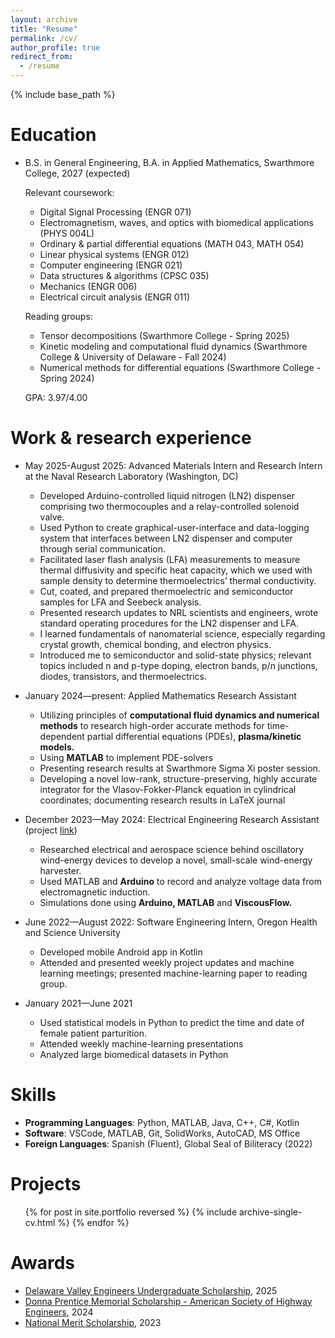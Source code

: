 ```yaml
---
layout: archive
title: "Resume"
permalink: /cv/
author_profile: true
redirect_from:
  - /resume
---
```


{% include base_path %}

Education
======
* B.S. in General Engineering, B.A. in Applied Mathematics, Swarthmore College, 2027 (expected)

  Relevant coursework:
  * Digital Signal Processing (ENGR 071)
  * Electromagnetism, waves, and optics with biomedical applications (PHYS 004L)
  * Ordinary & partial differential equations (MATH 043, MATH 054)
  * Linear physical systems (ENGR 012)
  * Computer engineering (ENGR 021)
  * Data structures & algorithms (CPSC 035)
  * Mechanics (ENGR 006)
  * Electrical circuit analysis (ENGR 011)

  Reading groups:
    * Tensor decompositions (Swarthmore College - Spring 2025)
    * Kinetic modeling and computational fluid dynamics (Swarthmore College & University of Delaware - Fall 2024)
    * Numerical methods for differential equations (Swarthmore College - Spring 2024)
  
  GPA: 3.97/4.00

Work & research experience
======
* May 2025-August 2025: Advanced Materials Intern and Research Intern at the Naval Research Laboratory (Washington, DC)
  * Developed Arduino-controlled liquid nitrogen (LN2) dispenser comprising two thermocouples and a relay-controlled solenoid valve.
  * Used Python to create graphical-user-interface and data-logging system that interfaces between LN2 dispenser and computer through serial communication.
  * Facilitated laser flash analysis (LFA) measurements to measure thermal diffusivity and specific heat capacity, which we used with sample density to determine thermoelectrics’ thermal conductivity.
  * Cut, coated, and prepared thermoelectric and semiconductor samples for LFA and Seebeck analysis.
  * Presented research updates to NRL scientists and engineers, wrote standard operating procedures for the LN2 dispenser and LFA.
  * I learned fundamentals of nanomaterial science, especially regarding crystal growth, chemical bonding, and electron physics.
  * Introduced me to semiconductor and solid-state physics; relevant topics included n and p-type doping, electron bands, p/n junctions, diodes, transistors, and thermoelectrics.

* January 2024—present: Applied Mathematics Research Assistant                                                                
  * Utilizing principles of **computational fluid dynamics and numerical methods** to research high-order 
  accurate methods for time-dependent partial differential equations (PDEs), **plasma/kinetic models.** 
  * Using **MATLAB** to implement PDE-solvers 
  * Presenting research results at Swarthmore Sigma Xi poster session.  
  * Developing a novel low-rank, structure-preserving, highly accurate integrator for the Vlasov-Fokker-Planck equation in cylindrical coordinates; documenting research results in LaTeX journal 

* December 2023—May 2024: Electrical Engineering Research Assistant (project [link](/_portfolio/portfolio-5.md))
  * Researched electrical and aerospace science behind oscillatory wind-energy devices to develop a 
  novel, small-scale wind-energy harvester. 
  * Used MATLAB and **Arduino** to record and analyze voltage data from electromagnetic induction. 
  * Simulations done using **Arduino, MATLAB** and **ViscousFlow.**

* June 2022—August 2022: Software Engineering Intern, Oregon Health and Science University            
  * Developed mobile Android app in Kotlin 
  * Attended and presented weekly project updates and machine learning meetings; presented 
  machine-learning paper to reading group.

* January 2021—June 2021
  * Used statistical models in Python to predict the time and date of female patient parturition. 
  * Attended weekly machine-learning presentations
  * Analyzed large biomedical datasets in Python
  
Skills
======
* **Programming Languages**: Python, MATLAB, Java, C++, C#, Kotlin 
* **Software**: VSCode, MATLAB, Git, SolidWorks, AutoCAD, MS Office 
* **Foreign Languages**: Spanish (Fluent), Global Seal of Biliteracy (2022)

Projects
======
<ul>{% for post in site.portfolio reversed %}
  {% include archive-single-cv.html %}
  {% endfor %} </ul>

Awards
======
* [Delaware Valley Engineers Undergraduate Scholarship](https://www.engrclub.org/content.aspx?page_id=22&club_id=386597&module_id=316482), 2025
* [Donna Prentice Memorial Scholarship - American Society of Highway Engineers](https://delvalley.ashe.pro/education/scholarships/), 2024
* [National Merit Scholarship](https://www.nationalmerit.org/s/1758/start.aspx?gid=2&pgid=61), 2023
